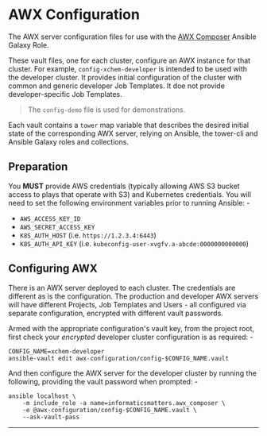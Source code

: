 # AWX Configuration
The AWX server configuration files for use with the [AWX Composer] Ansible
Galaxy Role.

These vault files, one for each cluster, configure an AWX instance
for that cluster. For example, `config-xchem-developer` is intended to be used
with the developer cluster. It provides initial configuration of the cluster
with common and generic developer Job Templates. It doe not provide
developer-specific Job Templates.

>   The `config-demo` file is used for demonstrations.

Each vault contains a `tower` map variable that describes
the desired initial state of the corresponding AWX server, relying on
Ansible, the tower-cli and Ansible Galaxy roles and collections.

## Preparation
You **MUST** provide AWS credentials (typically allowing AWS S3
bucket access to plays that operate with S3) and Kubernetes credentials.
You will need to set the following environment variables prior to running
Ansible: -

-   `AWS_ACCESS_KEY_ID`
-   `AWS_SECRET_ACCESS_KEY`
-   `K8S_AUTH_HOST` (i.e. `https://1.2.3.4:6443`)
-   `K8S_AUTH_API_KEY` (i.e. `kubeconfig-user-xvgfv.a-abcde:0000000000000`)

## Configuring AWX
There is an AWX server deployed to each cluster. The credentials are different
as is the configuration. The production and developer AWX servers will have
different Projects, Job Templates and Users - all configured via separate
configuration, encrypted with different vault passwords.

Armed with the appropriate configuration's vault key, from the project root,
first check your _encrypted_ developer cluster configuration is as required: -

    CONFIG_NAME=xchem-developer
    ansible-vault edit awx-configuration/config-$CONFIG_NAME.vault

And then configure the AWX server for the developer cluster by running
the following, providing the vault password when prompted: -

    ansible localhost \
        -m include_role -a name=informaticsmatters.awx_composer \
        -e @awx-configuration/config-$CONFIG_NAME.vault \
        --ask-vault-pass

---

[awx composer]: https://github.com/InformaticsMatters/ansible-role-awx-composer
